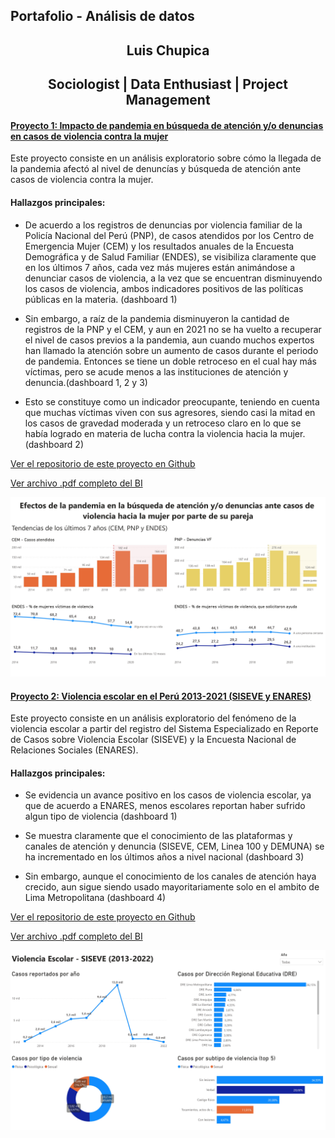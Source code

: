 ## Portafolio - Análisis de datos
## <center> Luis Chupica
## <center> Sociologist | Data Enthusiast | Project Management

#### [Proyecto 1: Impacto de pandemia en búsqueda de atención y/o denuncias en casos de violencia contra la mujer](https://github.com/LuisChupica/Peru_Pandemia_Violencia_Mujer)

Este proyecto consiste en un análisis exploratorio sobre cómo la llegada de la pandemia afectó al nivel de denuncías y búsqueda de atención ante casos de violencia contra la mujer. 

#### Hallazgos principales:

- De acuerdo a los registros de denuncias por violencia familiar de la Policía Nacional del Perú (PNP), de casos atendidos por los Centro de Emergencia Mujer (CEM) y los resultados anuales de la Encuesta Demográfica y de Salud Familiar (ENDES), se visibiliza claramente que en los últimos 7 años, cada vez más mujeres están animándose a denunciar casos de violencia, a la vez que se encuentran disminuyendo los casos de violencia, ambos indicadores positivos de las políticas públicas en la materia. (dashboard 1)

- Sin embargo, a raíz de la pandemia disminuyeron la cantidad de registros de la PNP y el CEM, y aun en 2021 no se ha vuelto a recuperar el nivel de casos previos a  la pandemia, aun cuando muchos expertos han llamado la atención sobre un aumento de casos durante el periodo de pandemia. Entonces se tiene un doble retroceso en el cual hay más víctimas, pero se acude menos a las instituciones de atención y denuncia.(dashboard 1, 2 y 3)

- Esto se constituye como un indicador preocupante, teniendo en cuenta que muchas víctimas viven con sus agresores, siendo casi la mitad en los casos de gravedad moderada y un retroceso claro en lo que se había logrado en materia de lucha contra la violencia hacia la mujer. (dashboard 2)

[Ver el repositorio de este proyecto en Github](https://github.com/LuisChupica/Peru_Pandemia_Violencia_Mujer)

[Ver archivo .pdf completo del BI](https://github.com/LuisChupica/Portafolio_LuisChupica/blob/main/BI_VMUJER.pdf)

![](/BI_VMUJER_page-0001.jpg)

#### [Proyecto 2: Violencia escolar en el Perú 2013-2021 (SISEVE y ENARES)](https://github.com/LuisChupica/Peru_Violencia_Escolar)

Este proyecto consiste en un análisis exploratorio del fenómeno de la violencia escolar a partir del registro del Sistema Especializado en Reporte de Casos sobre Violencia Escolar (SISEVE) y la Encuesta Nacional de Relaciones Sociales (ENARES).

#### Hallazgos principales:

- Se evidencia un avance positivo en los casos de violencia escolar, ya que de acuerdo a ENARES, menos escolares reportan haber sufrido algun tipo de violencia (dashboard 1)

- Se muestra claramente que el conocimiento de las plataformas y canales de atención y denuncia (SISEVE, CEM, Linea 100 y DEMUNA) se ha incrementado en los últimos años a nivel nacional (dashboard 3)

- Sin embargo, aunque el conocimiento de los canales de atención haya crecido, aun sigue siendo usado mayoritariamente solo en el ambito de Lima Metropolitana (dashboard 4)

[Ver el repositorio de este proyecto en Github](https://github.com/LuisChupica/Peru_Violencia_Escolar)

[Ver archivo .pdf completo del BI](https://github.com/LuisChupica/Peru_Violencia_Escolar/blob/main/BI_VESCOLAR.pdf)

![](/BI_VESCOLAR_page-0001.jpg)



